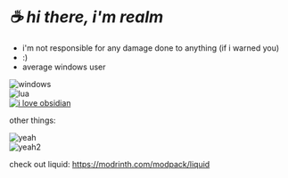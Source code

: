 # ***☕ hi there, i'm realm***
- i'm not responsible for any damage done to anything (if i warned you)
- :)
- average windows user


![windows](https://img.shields.io/badge/Windows_11-0078d4?style=for-the-badge&logo=windows-11&logoColor=white)  
![lua](https://img.shields.io/badge/Lua-2C2D72?style=for-the-badge&logo=lua&logoColor=white)  
[![i love obsidian](https://img.shields.io/badge/Obsidian-483699?style=for-the-badge&logo=Obsidian&logoColor=white)](https://obsidian.md/)  

other things:  

![yeah](http://github-profile-summary-cards.vercel.app/api/cards/profile-details?username=RealmKebab&theme=discord_old_blurple)  
![yeah2](http://github-profile-summary-cards.vercel.app/api/cards/profile-details?username=RealmKebab&theme=discord_old_blurple)  

check out liquid: https://modrinth.com/modpack/liquid
